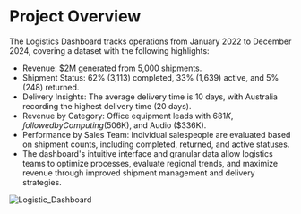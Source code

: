 # Project Overview

The Logistics Dashboard tracks operations from January 2022 to December 2024, covering a dataset with the following highlights:

- Revenue: $2M generated from 5,000 shipments.
- Shipment Status: 62% (3,113) completed, 33% (1,639) active, and 5% (248) returned.
- Delivery Insights: The average delivery time is 10 days, with Australia recording the highest delivery time (20 days).
- Revenue by Category: Office equipment leads with $681K, followed by Computing ($506K), and Audio ($336K).
- Performance by Sales Team: Individual salespeople are evaluated based on shipment counts, including completed, returned, and active statuses.
- The dashboard's intuitive interface and granular data allow logistics teams to optimize processes, evaluate regional trends, and maximize revenue through improved shipment management and delivery strategies.

![Logistic_Dashboard](https://github.com/user-attachments/assets/b3c076a8-6dbe-49c3-a2e2-fcdf0965024b)
